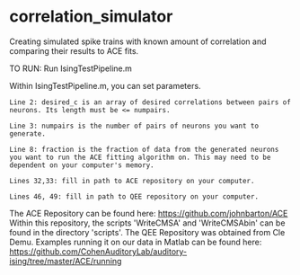 # correlation_simulator
Creating simulated spike trains with known amount of correlation and comparing their results to ACE fits.

TO RUN: Run IsingTestPipeline.m

  Within IsingTestPipeline.m, you can set parameters.
  
    Line 2: desired_c is an array of desired correlations between pairs of neurons. Its length must be <= numpairs.
    
    Line 3: numpairs is the number of pairs of neurons you want to generate.
    
    Line 8: fraction is the fraction of data from the generated neurons you want to run the ACE fitting algorithm on. This may need to be dependent on your computer's memory.
    
    Lines 32,33: fill in path to ACE repository on your computer.
    
    Lines 46, 49: fill in path to QEE repository on your computer.

The ACE Repository can be found here: https://github.com/johnbarton/ACE
  Within this repository, the scripts 'WriteCMSA' and 'WriteCMSAbin' can be found in the directory 'scripts'.
The QEE Repository was obtained from Cle Demu.
Examples running it on our data in Matlab can be found here: https://github.com/CohenAuditoryLab/auditory-ising/tree/master/ACE/running
